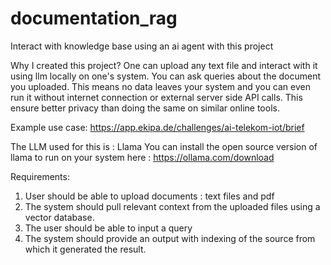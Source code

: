 # documentation_rag
Interact with knowledge base using an ai agent with this project

Why I created this project?
One can upload any text file and interact with it using llm locally on one's system. 
You can ask queries about the document you uploaded.
This means no data leaves your system and you can even run it without internet connection or external server side API calls.
This ensure better privacy than doing the same on similar online tools.

Example use case:
https://app.ekipa.de/challenges/ai-telekom-iot/brief

The LLM used for this is : Llama
You can install the open source version of llama to run on your system here : https://ollama.com/download 

Requirements:
1. User should be able to upload documents : text files and pdf
2. The system should pull relevant context from the uploaded files using a vector database.
3. The user should be able to input a query
4. The system should provide an output with indexing of the source from which it generated the result.



